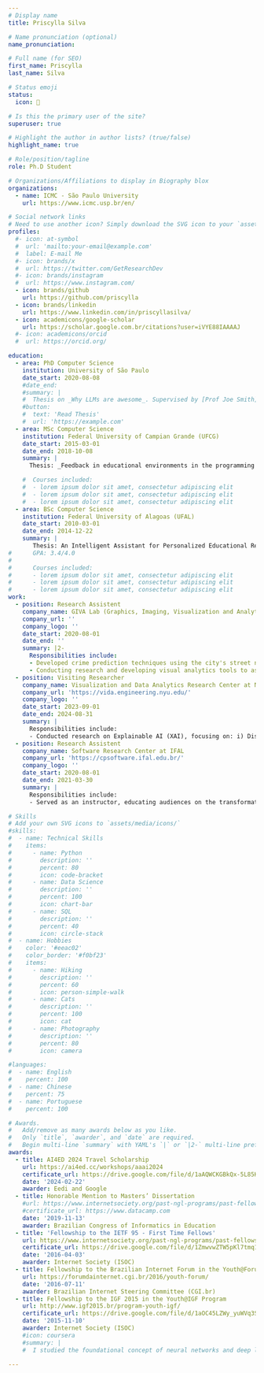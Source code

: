 ```yaml
---
# Display name
title: Priscylla Silva

# Name pronunciation (optional)
name_pronunciation: 

# Full name (for SEO)
first_name: Priscylla
last_name: Silva

# Status emoji
status:
  icon: 🐤

# Is this the primary user of the site?
superuser: true

# Highlight the author in author lists? (true/false)
highlight_name: true

# Role/position/tagline
role: Ph.D Student

# Organizations/Affiliations to display in Biography blox
organizations:
  - name: ICMC - São Paulo University
    url: https://www.icmc.usp.br/en/

# Social network links
# Need to use another icon? Simply download the SVG icon to your `assets/media/icons/` folder.
profiles:
  #- icon: at-symbol
  #  url: 'mailto:your-email@example.com'
  #  label: E-mail Me
  #- icon: brands/x
  #  url: https://twitter.com/GetResearchDev
  #- icon: brands/instagram
  #  url: https://www.instagram.com/
  - icon: brands/github
    url: https://github.com/priscylla
  - icon: brands/linkedin
    url: https://www.linkedin.com/in/priscyllasilva/
  - icon: academicons/google-scholar
    url: https://scholar.google.com.br/citations?user=iVYE88IAAAAJ
  #- icon: academicons/orcid
  #  url: https://orcid.org/

education:
  - area: PhD Computer Science
    institution: University of São Paulo
    date_start: 2020-08-08
    #date_end: 
    #summary: |
    #  Thesis on _Why LLMs are awesome_. Supervised by [Prof Joe Smith](https://example.com). Presented papers at 5 IEEE conferences with the contributions being published in 2 Springer journals.
    #button:
    #  text: 'Read Thesis'
    #  url: 'https://example.com'
  - area: MSc Computer Science
    institution: Federal University of Campian Grande (UFCG)
    date_start: 2015-03-01
    date_end: 2018-10-08
    summary: |
      Thesis: _Feedback in educational environments in the programming domain_. Supervised by [Prof. Joseana Macêdo Fechine Régis de Araujo](http://www.dsc.ufcg.edu.br/~joseana/) and [Prof. Evandro de Barros Costa](https://scholar.google.pt/citations?user=NX2ik0YAAAAJ&hl=en). Presented papers at 4 Brazilian conferences, with the contributions being published at the International Conference on Intelligent Tutoring Systems (ITS 2019).

    #  Courses included:
    #  - lorem ipsum dolor sit amet, consectetur adipiscing elit
    #  - lorem ipsum dolor sit amet, consectetur adipiscing elit
    #  - lorem ipsum dolor sit amet, consectetur adipiscing elit
  - area: BSc Computer Science
    institution: Federal University of Alagoas (UFAL)
    date_start: 2010-03-01
    date_end: 2014-12-22
    summary: |
       Thesis: An Intelligent Assistant for Personalized Educational Resource Recommendation. Supervised by [Prof. Evandro de Barros Costa](https://scholar.google.pt/citations?user=NX2ik0YAAAAJ&hl=en).
#      GPA: 3.4/4.0
#      
#      Courses included:
#      - lorem ipsum dolor sit amet, consectetur adipiscing elit
#      - lorem ipsum dolor sit amet, consectetur adipiscing elit
#      - lorem ipsum dolor sit amet, consectetur adipiscing elit
work:
  - position: Research Assistent
    company_name: GIVA Lab (Graphics, Imaging, Visualization and Analytics) at ICMC-USP
    company_url: ''
    company_logo: ''
    date_start: 2020-08-01
    date_end: ''
    summary: |2-
      Responsibilities include:
      - Developed crime prediction techniques using the city's street network through graph neural networks (GNN).
      - Conducting research and developing visual analytics tools to assist machine learning practitioners in selecting and applying feature attribution methods.
  - position: Visiting Researcher
    company_name: Visualization and Data Analytics Research Center at NYU
    company_url: 'https://vida.engineering.nyu.edu/'
    company_logo: ''
    date_start: 2023-09-01
    date_end: 2024-08-31
    summary: |
      Responsibilities include:
      - Conducted research on Explainable AI (XAI), focusing on: i) Disagreement in Feature Attribution Methods; ii) Development of a Python library for systematic evaluation of feature attribution methods; iii) Analysis of large language models (LLMs) and their answer generation processes.
  - position: Research Assistent
    company_name: Software Research Center at IFAL
    company_url: 'https://cpsoftware.ifal.edu.br/'
    company_logo: ''
    date_start: 2020-08-01
    date_end: 2021-03-30
    summary: |
      Responsibilities include:
      - Served as an instructor, educating audiences on the transformative impact of 5G technology on the development and deployment of AI applications.

# Skills
# Add your own SVG icons to `assets/media/icons/`
#skills:
#  - name: Technical Skills
#    items:
#      - name: Python
#        description: ''
#        percent: 80
#        icon: code-bracket
#      - name: Data Science
#        description: ''
#        percent: 100
#        icon: chart-bar
#      - name: SQL
#        description: ''
#        percent: 40
#        icon: circle-stack
#  - name: Hobbies
#    color: '#eeac02'
#    color_border: '#f0bf23'
#    items:
#      - name: Hiking
#        description: ''
#        percent: 60
#        icon: person-simple-walk
#      - name: Cats
#        description: ''
#        percent: 100
#        icon: cat
#      - name: Photography
#        description: ''
#        percent: 80
#        icon: camera

#languages:
#  - name: English
#    percent: 100
#  - name: Chinese
#    percent: 75
#  - name: Portuguese
#    percent: 100

# Awards.
#   Add/remove as many awards below as you like.
#   Only `title`, `awarder`, and `date` are required.
#   Begin multi-line `summary` with YAML's `|` or `|2-` multi-line prefix and indent 2 spaces below.
awards:
  - title: AI4ED 2024 Travel Scholarship
    url: https://ai4ed.cc/workshops/aaai2024
    certificate_url: https://drive.google.com/file/d/1aAQWCKGBkQx-5L85K2oYMbU-DENdXUOc/view?usp=sharing
    date: '2024-02-22'
    awarder: Eedi and Google
  - title: Honorable Mention to Masters’ Dissertation
    #url: https://www.internetsociety.org/past-ngl-programs/past-fellowship-to-ietf/fellows/
    #certificate_url: https://www.datacamp.com
    date: '2019-11-13'
    awarder: Brazilian Congress of Informatics in Education
  - title: 'Fellowship to the IETF 95 - First Time Fellows'
    url: https://www.internetsociety.org/past-ngl-programs/past-fellowship-to-ietf/fellows/
    certificate_url: https://drive.google.com/file/d/1ZmwvwZTW5pKl7tmq1rmtXZz2moz4aJLX/view?usp=sharing
    date: '2016-04-03'
    awarder: Internet Society (ISOC)
  - title: Fellowship to the Brazilian Internet Forum in the Youth@ForumBR Program
    url: https://forumdainternet.cgi.br/2016/youth-forum/
    date: '2016-07-11'
    awarder: Brazilian Internet Steering Committee (CGI.br)
  - title: Fellowship to the IGF 2015 in the Youth@IGF Program
    url: http://www.igf2015.br/program-youth-igf/
    certificate_url: https://drive.google.com/file/d/1aOC45LZWy_yuWVq3SB26Qf9lm9nAgCIl/view?usp=sharing
    date: '2015-11-10'
    awarder: Internet Society (ISOC)
    #icon: coursera
    #summary: |
    #  I studied the foundational concept of neural networks and deep learning. By the end, I was familiar with the significant technological trends driving the rise of deep learning; build, train, and apply fully connected deep neural networks; implement efficient (vectorized) neural networks; identify key parameters in a neural network’s architecture; and apply deep learning to your own applications.

---
```

